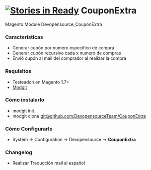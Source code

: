[![Stories in Ready](https://badge.waffle.io/DevopensourceTeam/CouponExtra.png?label=ready&title=Ready)](https://waffle.io/DevopensourceTeam/CouponExtra)
CouponExtra
===========

Magento Module Devopensource_CouponExtra


### Características

* Generar cupón por numero especifico de compra
* Generar cupón recursivo cada x numero de compras
* Envió cupón al mail del comprador al realizar la compra

### Requisitos

* Testeadon en Magento 1.7+
* [Modgit](https://github.com/jreinke/modgit "Install modgit")


### Cómo instalarlo

* modgit init .
* modgit clone [git@github.com:DevopensourceTeam/CouponExtra](git@github.com:DevopensourceTeam/CouponExtra)


### Cómo Configurarlo

* System -> Configuration -> Devopensource ->
**CouponExtra**

### Changelog

* Realizar Traducción mail al español
